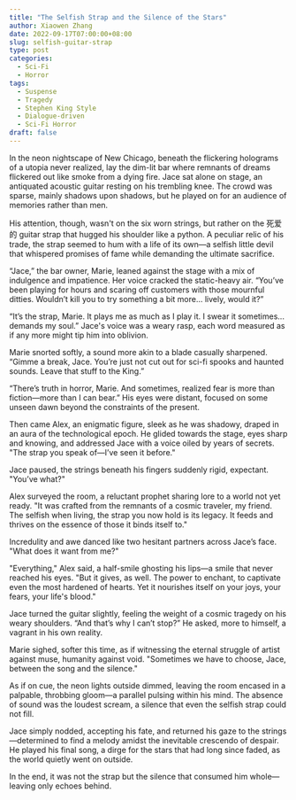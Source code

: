 ```yaml
---
title: "The Selfish Strap and the Silence of the Stars"
author: Xiaowen Zhang
date: 2022-09-17T07:00:00+08:00
slug: selfish-guitar-strap
type: post
categories:
  - Sci-Fi
  - Horror
tags:
  - Suspense
  - Tragedy
  - Stephen King Style
  - Dialogue-driven
  - Sci-Fi Horror
draft: false
---
```


In the neon nightscape of New Chicago, beneath the flickering holograms of a utopia never realized, lay the dim-lit bar where remnants of dreams flickered out like smoke from a dying fire. Jace sat alone on stage, an antiquated acoustic guitar resting on his trembling knee. The crowd was sparse, mainly shadows upon shadows, but he played on for an audience of memories rather than men.

His attention, though, wasn't on the six worn strings, but rather on the 死爱的 guitar strap that hugged his shoulder like a python. A peculiar relic of his trade, the strap seemed to hum with a life of its own—a selfish little devil that whispered promises of fame while demanding the ultimate sacrifice. 

“Jace,” the bar owner, Marie, leaned against the stage with a mix of indulgence and impatience. Her voice cracked the static-heavy air. “You’ve been playing for hours and scaring off customers with those mournful ditties. Wouldn’t kill you to try something a bit more... lively, would it?”

“It’s the strap, Marie. It plays me as much as I play it. I swear it sometimes... demands my soul.” Jace's voice was a weary rasp, each word measured as if any more might tip him into oblivion.

Marie snorted softly, a sound more akin to a blade casually sharpened. “Gimme a break, Jace. You’re just not cut out for sci-fi spooks and haunted sounds. Leave that stuff to the King.”

“There’s truth in horror, Marie. And sometimes, realized fear is more than fiction—more than I can bear.” His eyes were distant, focused on some unseen dawn beyond the constraints of the present.

Then came Alex, an enigmatic figure, sleek as he was shadowy, draped in an aura of the technological epoch. He glided towards the stage, eyes sharp and knowing, and addressed Jace with a voice oiled by years of secrets. "The strap you speak of—I’ve seen it before."

Jace paused, the strings beneath his fingers suddenly rigid, expectant. "You’ve what?"

Alex surveyed the room, a reluctant prophet sharing lore to a world not yet ready. "It was crafted from the remnants of a cosmic traveler, my friend. The selfish when living, the strap you now hold is its legacy. It feeds and thrives on the essence of those it binds itself to."

Incredulity and awe danced like two hesitant partners across Jace’s face. "What does it want from me?"

"Everything," Alex said, a half-smile ghosting his lips—a smile that never reached his eyes. "But it gives, as well. The power to enchant, to captivate even the most hardened of hearts. Yet it nourishes itself on your joys, your fears, your life's blood."

Jace turned the guitar slightly, feeling the weight of a cosmic tragedy on his weary shoulders. “And that’s why I can’t stop?” He asked, more to himself, a vagrant in his own reality.

Marie sighed, softer this time, as if witnessing the eternal struggle of artist against muse, humanity against void. "Sometimes we have to choose, Jace, between the song and the silence."

As if on cue, the neon lights outside dimmed, leaving the room encased in a palpable, throbbing gloom—a parallel pulsing within his mind. The absence of sound was the loudest scream, a silence that even the selfish strap could not fill.

Jace simply nodded, accepting his fate, and returned his gaze to the strings—determined to find a melody amidst the inevitable crescendo of despair. He played his final song, a dirge for the stars that had long since faded, as the world quietly went on outside.

In the end, it was not the strap but the silence that consumed him whole—leaving only echoes behind.
